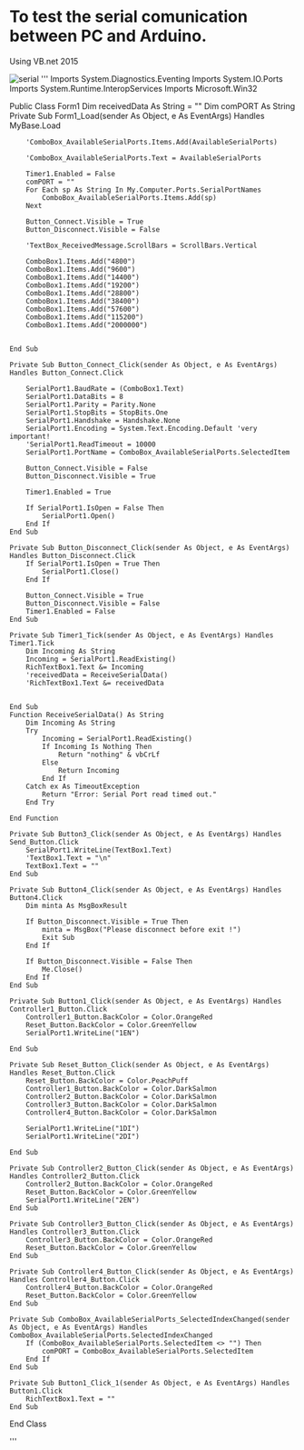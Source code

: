 # To test the serial comunication between PC and Arduino.

Using VB.net 2015

![serial](https://user-images.githubusercontent.com/38030453/47060128-821e8b80-d1f6-11e8-8ebb-6f7466a076db.JPG)
'''
Imports System.Diagnostics.Eventing
Imports System.IO.Ports
Imports System.Runtime.InteropServices
Imports Microsoft.Win32

Public Class Form1
    Dim receivedData As String = ""
    Dim comPORT As String
    Private Sub Form1_Load(sender As Object, e As EventArgs) Handles MyBase.Load


        'ComboBox_AvailableSerialPorts.Items.Add(AvailableSerialPorts)

        'ComboBox_AvailableSerialPorts.Text = AvailableSerialPorts

        Timer1.Enabled = False
        comPORT = ""
        For Each sp As String In My.Computer.Ports.SerialPortNames
            ComboBox_AvailableSerialPorts.Items.Add(sp)
        Next

        Button_Connect.Visible = True
        Button_Disconnect.Visible = False

        'TextBox_ReceivedMessage.ScrollBars = ScrollBars.Vertical

        ComboBox1.Items.Add("4800")
        ComboBox1.Items.Add("9600")
        ComboBox1.Items.Add("14400")
        ComboBox1.Items.Add("19200")
        ComboBox1.Items.Add("28800")
        ComboBox1.Items.Add("38400")
        ComboBox1.Items.Add("57600")
        ComboBox1.Items.Add("115200")
        ComboBox1.Items.Add("2000000")


    End Sub

    Private Sub Button_Connect_Click(sender As Object, e As EventArgs) Handles Button_Connect.Click

        SerialPort1.BaudRate = (ComboBox1.Text)
        SerialPort1.DataBits = 8
        SerialPort1.Parity = Parity.None
        SerialPort1.StopBits = StopBits.One
        SerialPort1.Handshake = Handshake.None
        SerialPort1.Encoding = System.Text.Encoding.Default 'very important!
        'SerialPort1.ReadTimeout = 10000
        SerialPort1.PortName = ComboBox_AvailableSerialPorts.SelectedItem

        Button_Connect.Visible = False
        Button_Disconnect.Visible = True

        Timer1.Enabled = True

        If SerialPort1.IsOpen = False Then
            SerialPort1.Open()
        End If
    End Sub

    Private Sub Button_Disconnect_Click(sender As Object, e As EventArgs) Handles Button_Disconnect.Click
        If SerialPort1.IsOpen = True Then
            SerialPort1.Close()
        End If

        Button_Connect.Visible = True
        Button_Disconnect.Visible = False
        Timer1.Enabled = False
    End Sub

    Private Sub Timer1_Tick(sender As Object, e As EventArgs) Handles Timer1.Tick
        Dim Incoming As String
        Incoming = SerialPort1.ReadExisting()
        RichTextBox1.Text &= Incoming
        'receivedData = ReceiveSerialData()
        'RichTextBox1.Text &= receivedData


    End Sub
    Function ReceiveSerialData() As String
        Dim Incoming As String
        Try
            Incoming = SerialPort1.ReadExisting()
            If Incoming Is Nothing Then
                Return "nothing" & vbCrLf
            Else
                Return Incoming
            End If
        Catch ex As TimeoutException
            Return "Error: Serial Port read timed out."
        End Try

    End Function

    Private Sub Button3_Click(sender As Object, e As EventArgs) Handles Send_Button.Click
        SerialPort1.WriteLine(TextBox1.Text)
        'TextBox1.Text = "\n"
        TextBox1.Text = ""
    End Sub

    Private Sub Button4_Click(sender As Object, e As EventArgs) Handles Button4.Click
        Dim minta As MsgBoxResult

        If Button_Disconnect.Visible = True Then
            minta = MsgBox("Please disconnect before exit !")
            Exit Sub
        End If

        If Button_Disconnect.Visible = False Then
            Me.Close()
        End If
    End Sub

    Private Sub Button1_Click(sender As Object, e As EventArgs) Handles Controller1_Button.Click
        Controller1_Button.BackColor = Color.OrangeRed
        Reset_Button.BackColor = Color.GreenYellow
        SerialPort1.WriteLine("1EN")

    End Sub

    Private Sub Reset_Button_Click(sender As Object, e As EventArgs) Handles Reset_Button.Click
        Reset_Button.BackColor = Color.PeachPuff
        Controller1_Button.BackColor = Color.DarkSalmon
        Controller2_Button.BackColor = Color.DarkSalmon
        Controller3_Button.BackColor = Color.DarkSalmon
        Controller4_Button.BackColor = Color.DarkSalmon

        SerialPort1.WriteLine("1DI")
        SerialPort1.WriteLine("2DI")

    End Sub

    Private Sub Controller2_Button_Click(sender As Object, e As EventArgs) Handles Controller2_Button.Click
        Controller2_Button.BackColor = Color.OrangeRed
        Reset_Button.BackColor = Color.GreenYellow
        SerialPort1.WriteLine("2EN")
    End Sub

    Private Sub Controller3_Button_Click(sender As Object, e As EventArgs) Handles Controller3_Button.Click
        Controller3_Button.BackColor = Color.OrangeRed
        Reset_Button.BackColor = Color.GreenYellow
    End Sub

    Private Sub Controller4_Button_Click(sender As Object, e As EventArgs) Handles Controller4_Button.Click
        Controller4_Button.BackColor = Color.OrangeRed
        Reset_Button.BackColor = Color.GreenYellow
    End Sub

    Private Sub ComboBox_AvailableSerialPorts_SelectedIndexChanged(sender As Object, e As EventArgs) Handles ComboBox_AvailableSerialPorts.SelectedIndexChanged
        If (ComboBox_AvailableSerialPorts.SelectedItem <> "") Then
            comPORT = ComboBox_AvailableSerialPorts.SelectedItem
        End If
    End Sub

    Private Sub Button1_Click_1(sender As Object, e As EventArgs) Handles Button1.Click
        RichTextBox1.Text = ""
    End Sub

End Class

'''
